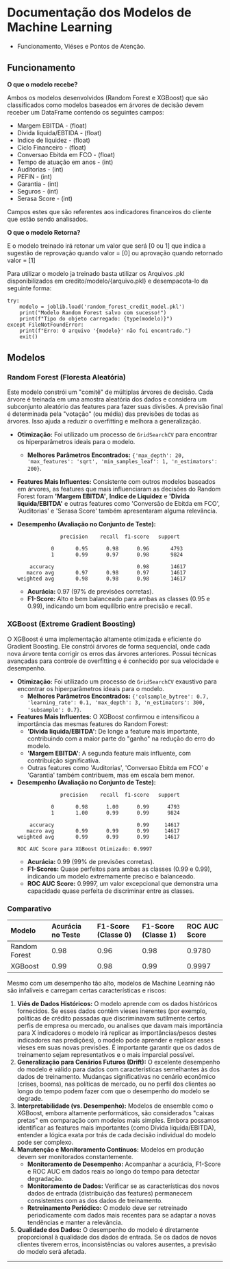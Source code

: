 # Documentação dos Modelos de Machine Learning
* Funcionamento, Viéses e Pontos de Atenção.

## Funcionamento
**O que o modelo recebe?**

 Ambos os modelos desenvolvidos (Random Forest e XGBoost) que são classificados como modelos baseados em árvores de decisão devem receber um DataFrame contendo os seguintes campos:

- Margem EBITDA - (float)
- Divida liquida/EBTIDA - (float)
- Indice de liquidez - (float)
- Ciclo Financeiro - (float)
- Conversao Ebitda em FCO - (float)
- Tempo de atuação em anos - (int)
- Auditorias - (int)
- PEFIN - (int)
- Garantia - (int)
- Seguros - (int)
- Serasa Score - (int)

Campos estes que são referentes aos indicadores financeiros do cliente que estão sendo analisados.

**O que o modelo Retorna?**

E o modelo treinado irá retonar um valor que será [0 ou 1] que indica a sugestão de reprovação quando valor = [0] ou aprovação quando retornado valor = [1]

Para utilizar o modelo ja treinado basta utilizar os Arquivos .pkl disponibilizados em credito/modelo/{arquivo.pkl} e desempacota-lo da seguinte forma:

```
try:
    modelo = joblib.load('random_forest_credit_model.pkl')
    print("Modelo Random Forest salvo com sucesso!")
    print(f"Tipo do objeto carregado: {type(modelo)}")
except FileNotFoundError:
    print(f"Erro: O arquivo '{modelo}' não foi encontrado.")
    exit()

```
## Modelos    

### Random Forest (Floresta Aleatória)

Este modelo constrói um "comitê" de múltiplas árvores de decisão. Cada árvore é treinada em uma amostra aleatória dos dados e considera um subconjunto aleatório das features para fazer suas divisões. A previsão final é determinada pela "votação" (ou média) das previsões de todas as árvores. Isso ajuda a reduzir o overfitting e melhora a generalização.

* **Otimização:** Foi utilizado um processo de `GridSearchCV` para encontrar os hiperparâmetros ideais para o modelo.
    * **Melhores Parâmetros Encontrados:** `{'max_depth': 20, 'max_features': 'sqrt', 'min_samples_leaf': 1, 'n_estimators': 200}`.
* **Features Mais Influentes:** Consistente com outros modelos baseados em árvores, as features que mais influenciaram as decisões do Random Forest foram  **'Margem EBITDA'**, **Indice de Liquidez** e **'Divida liquida/EBITDA'** e outras features como 'Conversão de Ebitda em FCO', 'Auditorias' e 'Serasa Score' também apresentaram alguma relevância.
  
* **Desempenho (Avaliação no Conjunto de Teste):**
    ```
                  precision    recall  f1-score   support

               0       0.95      0.98      0.96       4793  
               1       0.99      0.97      0.98       9824  

        accuracy                           0.98       14617  
       macro avg       0.97      0.98      0.97       14617  
    weighted avg       0.98      0.98      0.98       14617  
    ```
    * **Acurácia:** 0.97 (97% de previsões corretas).
    * **F1-Score:** Alto e bem balanceado para ambas as classes (0.95 e 0.99), indicando um bom equilíbrio entre precisão e recall.
 

### XGBoost (Extreme Gradient Boosting)

O XGBoost é uma implementação altamente otimizada e eficiente do Gradient Boosting. Ele constrói árvores de forma sequencial, onde cada nova árvore tenta corrigir os erros das árvores anteriores. Possui técnicas avançadas para controle de overfitting e é conhecido por sua velocidade e desempenho.

* **Otimização:** Foi utilizado um processo de `GridSearchCV` exaustivo para encontrar os hiperparâmetros ideais para o modelo.
    * **Melhores Parâmetros Encontrados:** `{'colsample_bytree': 0.7, 'learning_rate': 0.1, 'max_depth': 3, 'n_estimators': 300, 'subsample': 0.7}`.
* **Features Mais Influentes:** O XGBoost confirmou e intensificou a importância das mesmas features do Random Forest:
    * **'Divida liquida/EBITDA'**: De longe a feature mais importante, contribuindo com a maior parte do "ganho" na redução do erro do modelo.
    * **'Margem EBITDA'**: A segunda feature mais influente, com contribuição significativa.
    * Outras features como 'Auditorias', 'Conversao Ebitda em FCO' e 'Garantia' também contribuem, mas em escala bem menor.
* **Desempenho (Avaliação no Conjunto de Teste):**
    ```
                  precision    recall  f1-score   support

               0       0.98      1.00      0.99      4793
               1       1.00      0.99      0.99      9824

        accuracy                           0.99     14617
       macro avg       0.99      0.99      0.99     14617
    weighted avg       0.99      0.99      0.99     14617

    ROC AUC Score para XGBoost Otimizado: 0.9997
    ```
    * **Acurácia:** 0.99 (99% de previsões corretas).
    * **F1-Scores:** Quase perfeitos para ambas as classes (0.99 e 0.99), indicando um modelo extremamente preciso e balanceado.
    * **ROC AUC Score:** 0.9997, um valor excepcional que demonstra uma capacidade quase perfeita de discriminar entre as classes.


### Comparativo

| Modelo         | Acurácia no Teste | F1-Score (Classe 0) | F1-Score (Classe 1) | ROC AUC Score |
| :------------- | :---------------- | :------------------ | :------------------ | :------------ |
| Random Forest  | 0.98              | 0.96                | 0.98                | 0.9780        |
|   XGBoost      | 0.99              | 0.98                | 0.99                | 0.9997        |


Mesmo com um desempenho tão alto, modelos de Machine Learning não são infalíveis e carregam certas características e riscos:

1.  **Viés de Dados Históricos:** O modelo aprende com os dados históricos fornecidos. Se esses dados contêm vieses inerentes (por exemplo, políticas de crédito passadas que discriminavam sutilmente certos perfis de empresa ou mercado, ou analises que davam mais importância para X indicadores o modelo irá replicar as importâncias/pesos destes indicadores nas predições), o modelo pode aprender e replicar esses vieses em suas novas previsões. É importante garantir que os dados de treinamento sejam representativos e o mais imparcial possível.
2.  **Generalização para Cenários Futuros (Drift):** O excelente desempenho do modelo é válido para dados com características semelhantes às dos dados de treinamento. Mudanças significativas no cenário econômico (crises, booms), nas políticas de mercado, ou no perfil dos clientes ao longo do tempo podem fazer com que o desempenho do modelo se degrade.
3.  **Interpretabilidade (vs. Desempenho):** Modelos de ensemble como o XGBoost, embora altamente performáticos, são considerados "caixas pretas" em comparação com modelos mais simples. Embora possamos identificar as features mais importantes (como Dívida líquida/EBITDA), entender a lógica exata por trás de cada decisão individual do modelo pode ser complexo.
4.  **Manutenção e Monitoramento Contínuos:** Modelos em produção devem ser monitorados constantemente.
    * **Monitoramento de Desempenho:** Acompanhar a acurácia, F1-Score e ROC AUC em dados reais ao longo do tempo para detectar degradação.
    * **Monitoramento de Dados:** Verificar se as características dos novos dados de entrada (distribuição das features) permanecem consistentes com as dos dados de treinamento.
    * **Retreinamento Periódico:** O modelo deve ser retreinado periodicamente com dados mais recentes para se adaptar a novas tendências e manter a relevância.
5.  **Qualidade dos Dados:** O desempenho do modelo é diretamente proporcional à qualidade dos dados de entrada. Se os dados de novos clientes tiverem erros, inconsistências ou valores ausentes, a previsão do modelo será afetada.

---
